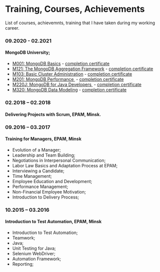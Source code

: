 # Training, Courses, Achievements
List of courses, achievemnts, training that I have taken during my working career.

### 09.2020 - 02.2021
#### MongoDB University;
* [M001: MongoDB Basics](https://university.mongodb.com/courses/M001/about) - [completion certificate](certs/M001_proof_of_completion.jpeg)
* [M121: The MongoDB Aggregation Framework](https://university.mongodb.com/courses/M121/about) - [completion certificate](certs/M121_proof_of_completion.jpeg)
* [M103: Basic Cluster Administration](https://university.mongodb.com/courses/M103/about) - [completion certificate](certs/M103_proof_of_completion.jpeg)
* [M201: MongoDB Performance ](https://university.mongodb.com/courses/M201/about) - [completion certificate](certs/M201_proof_of_completion.jpeg)
* [M220J: MongoDB for Java Developers ](https://university.mongodb.com/courses/M220J/about) - [completion certificate](certs/M220J_proof_of_completion.jpeg)
* [M320: MongoDB Data Modeling](https://university.mongodb.com/courses/M320/about) - [completion certificate](certs/M320_proof_of_completion.jpeg)

### 02.2018 – 02.2018	
#### Delivering Projects with Scrum, EPAM, Minsk.

### 09.2016 – 03.2017
#### Training for Managers, EPAM, Minsk
* Evolution of a Manager;
* Leadership and Team Building;
* Negotiations in Interpersonal Communication; 
* Labor Law Basics and Adaptation Process at EPAM;
* Interviewing a Candidate;
* Time Management;
* Employee Education and Development;
* Performance Management;
* Non-Financial Employee Motivation;
* Introduction to Delivery Process;

### 10.2015 – 03.2016
#### Introduction to Test Automation, EPAM, Minsk
* Introduction to Test Automation;
* Teamwork;  
* Java;
* Unit Testing for Java; 
* Selenium WebDriver;
* Automation Framework;
* Reporting;
